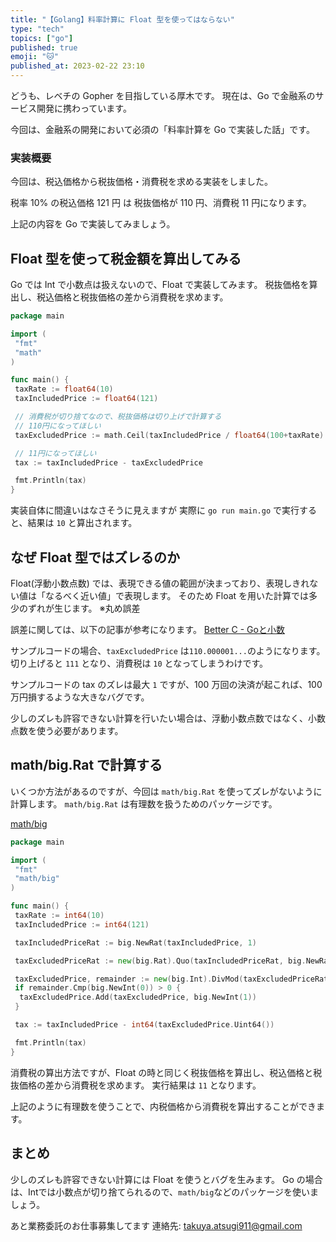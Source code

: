 ```yaml
---
title: "【Golang】料率計算に Float 型を使ってはならない"
type: "tech"
topics: ["go"]
published: true
emoji: "🐱"
published_at: 2023-02-22 23:10
---
```


どうも、レベチの Gopher を目指している厚木です。
現在は、Go で金融系のサービス開発に携わっています。

今回は、金融系の開発において必須の「料率計算を Go で実装した話」です。

### 実装概要

今回は、税込価格から税抜価格・消費税を求める実装をしました。

税率 10% の税込価格 121 円 は
税抜価格が 110 円、消費税 11 円になります。

上記の内容を Go で実装してみましょう。

## Float 型を使って税金額を算出してみる

Go では Int で小数点は扱えないので、Float で実装してみます。
税抜価格を算出し、税込価格と税抜価格の差から消費税を求めます。

```go
package main

import (
 "fmt"
 "math"
)

func main() {
 taxRate := float64(10)
 taxIncludedPrice := float64(121)

 // 消費税が切り捨てなので、税抜価格は切り上げで計算する
 // 110円になってほしい
 taxExcludedPrice := math.Ceil(taxIncludedPrice / float64(100+taxRate) * 100)

 // 11円になってほしい
 tax := taxIncludedPrice - taxExcludedPrice

 fmt.Println(tax)
}
```

実装自体に間違いはなさそうに見えますが
実際に `go run main.go` で実行すると、結果は `10` と算出されます。

## なぜ Float 型ではズレるのか

Float(浮動小数点数) では、表現できる値の範囲が決まっており、表現しきれない値は「なるべく近い値」で表現します。
そのため Float を用いた計算では多少のずれが生じます。
※丸め誤差

誤差に関しては、以下の記事が参考になります。
[Better C - Goと小数](https://qiita.com/sonatard/items/eac6fb35dcc8e052a293#%E8%AA%A4%E5%B7%AE)

サンプルコードの場合、`taxExcludedPrice` は`110.000001...`のようになります。
切り上げると `111` となり、消費税は `10` となってしまうわけです。

サンプルコードの tax のズレは最大 `1` ですが、100 万回の決済が起これば、100 万円損するような大きなバグです。

少しのズレも許容できない計算を行いたい場合は、浮動小数点数ではなく、小数点数を使う必要があります。

## math/big.Rat で計算する

いくつか方法があるのですが、今回は `math/big.Rat` を使ってズレがないように計算します。
`math/big.Rat` は有理数を扱うためのパッケージです。

[math/big](https://pkg.go.dev/math/big)

```go
package main

import (
 "fmt"
 "math/big"
)

func main() {
 taxRate := int64(10)
 taxIncludedPrice := int64(121)

 taxIncludedPriceRat := big.NewRat(taxIncludedPrice, 1)

 taxExcludedPriceRat := new(big.Rat).Quo(taxIncludedPriceRat, big.NewRat(100+taxRate, 100))

 taxExcludedPrice, remainder := new(big.Int).DivMod(taxExcludedPriceRat.Num(), taxExcludedPriceRat.Denom(), new(big.Int))
 if remainder.Cmp(big.NewInt(0)) > 0 {
  taxExcludedPrice.Add(taxExcludedPrice, big.NewInt(1))
 }

 tax := taxIncludedPrice - int64(taxExcludedPrice.Uint64())

 fmt.Println(tax)
}
```

消費税の算出方法ですが、Float の時と同じく税抜価格を算出し、税込価格と税抜価格の差から消費税を求めます。
実行結果は `11` となります。

上記のように有理数を使うことで、内税価格から消費税を算出することができます。

## まとめ

少しのズレも許容できない計算には Float を使うとバグを生みます。
Go の場合は、Intでは小数点が切り捨てられるので、`math/big`などのパッケージを使いましょう。

あと業務委託のお仕事募集してます
連絡先: takuya.atsugi911@gmail.com
